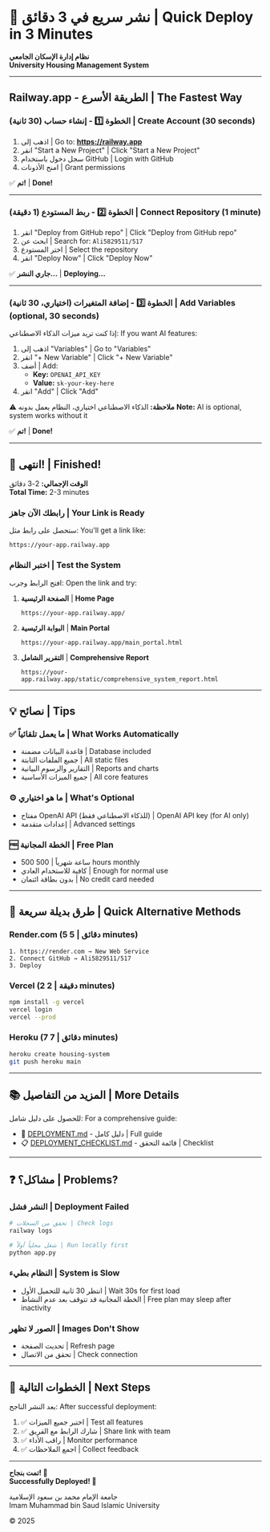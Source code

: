 # 🚀 نشر سريع في 3 دقائق | Quick Deploy in 3 Minutes

**نظام إدارة الإسكان الجامعي**  
**University Housing Management System**

---

## Railway.app - الطريقة الأسرع | The Fastest Way

### الخطوة 1️⃣ - إنشاء حساب (30 ثانية) | Create Account (30 seconds)

1. اذهب إلى | Go to: **https://railway.app**
2. انقر "Start a New Project" | Click "Start a New Project"
3. سجل دخول باستخدام GitHub | Login with GitHub
4. امنح الأذونات | Grant permissions

✅ **تم!** | **Done!**

---

### الخطوة 2️⃣ - ربط المستودع (1 دقيقة) | Connect Repository (1 minute)

1. انقر "Deploy from GitHub repo" | Click "Deploy from GitHub repo"
2. ابحث عن | Search for: `Ali5829511/517`
3. اختر المستودع | Select the repository
4. انقر "Deploy Now" | Click "Deploy Now"

✅ **جاري النشر...** | **Deploying...**

---

### الخطوة 3️⃣ - إضافة المتغيرات (اختياري، 30 ثانية) | Add Variables (optional, 30 seconds)

إذا كنت تريد ميزات الذكاء الاصطناعي:
If you want AI features:

1. اذهب إلى "Variables" | Go to "Variables"
2. انقر "+ New Variable" | Click "+ New Variable"
3. أضف | Add:
   - **Key:** `OPENAI_API_KEY`
   - **Value:** `sk-your-key-here`
4. انقر "Add" | Click "Add"

⚠️ **ملاحظة:** الذكاء الاصطناعي اختياري، النظام يعمل بدونه
**Note:** AI is optional, system works without it

✅ **تم!** | **Done!**

---

## 🎉 انتهى! | Finished!

**الوقت الإجمالي:** 2-3 دقائق  
**Total Time:** 2-3 minutes

### رابطك الآن جاهز | Your Link is Ready

ستحصل على رابط مثل:
You'll get a link like:
```
https://your-app.railway.app
```

### اختبر النظام | Test the System

افتح الرابط وجرب:
Open the link and try:

1. **الصفحة الرئيسية** | **Home Page**
   ```
   https://your-app.railway.app/
   ```

2. **البوابة الرئيسية** | **Main Portal**
   ```
   https://your-app.railway.app/main_portal.html
   ```

3. **التقرير الشامل** | **Comprehensive Report**
   ```
   https://your-app.railway.app/static/comprehensive_system_report.html
   ```

---

## 💡 نصائح | Tips

### ✅ ما يعمل تلقائياً | What Works Automatically
- قاعدة البيانات مضمنة | Database included
- جميع الملفات الثابتة | All static files
- التقارير والرسوم البيانية | Reports and charts
- جميع الميزات الأساسية | All core features

### ⚙️ ما هو اختياري | What's Optional
- مفتاح OpenAI API (للذكاء الاصطناعي فقط) | OpenAI API key (for AI only)
- إعدادات متقدمة | Advanced settings

### 🆓 الخطة المجانية | Free Plan
- 500 ساعة شهرياً | 500 hours monthly
- كافية للاستخدام العادي | Enough for normal use
- بدون بطاقة ائتمان | No credit card needed

---

## 🔄 طرق بديلة سريعة | Quick Alternative Methods

### Render.com (5 دقائق | 5 minutes)
```
1. https://render.com → New Web Service
2. Connect GitHub → Ali5829511/517
3. Deploy
```

### Vercel (2 دقيقة | 2 minutes)
```bash
npm install -g vercel
vercel login
vercel --prod
```

### Heroku (7 دقائق | 7 minutes)
```bash
heroku create housing-system
git push heroku main
```

---

## 📚 المزيد من التفاصيل | More Details

للحصول على دليل شامل:
For a comprehensive guide:

- 📘 [DEPLOYMENT.md](DEPLOYMENT.md) - دليل كامل | Full guide
- 📋 [DEPLOYMENT_CHECKLIST.md](DEPLOYMENT_CHECKLIST.md) - قائمة التحقق | Checklist

---

## ❓ مشاكل؟ | Problems?

### النشر فشل | Deployment Failed
```bash
# تحقق من السجلات | Check logs
railway logs

# شغل محلياً أولاً | Run locally first
python app.py
```

### النظام بطيء | System is Slow
- انتظر 30 ثانية للتحميل الأول | Wait 30s for first load
- الخطة المجانية قد تتوقف بعد عدم النشاط | Free plan may sleep after inactivity

### الصور لا تظهر | Images Don't Show
- تحديث الصفحة | Refresh page
- تحقق من الاتصال | Check connection

---

## 🎯 الخطوات التالية | Next Steps

بعد النشر الناجح:
After successful deployment:

1. ✅ اختبر جميع الميزات | Test all features
2. ✅ شارك الرابط مع الفريق | Share link with team
3. ✅ راقب الأداء | Monitor performance
4. ✅ اجمع الملاحظات | Collect feedback

---

**تمت بنجاح! 🎉**  
**Successfully Deployed! 🎉**

جامعة الإمام محمد بن سعود الإسلامية  
Imam Muhammad bin Saud Islamic University

© 2025
